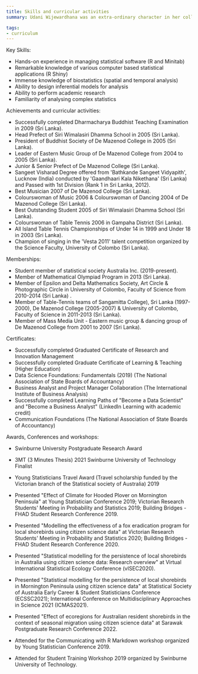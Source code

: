 ```yaml
---
title: Skills and curricular activities
summary: Udani Wijewardhana was an extra-ordinary character in her college and university times. She was a team member of college table-tennis team, music group, dancing group, mass media unit, buddhist society and science society and achieved all-island championships. She also passed 'sangeet visharad degree' with a first division and 'dharmacharya exam' with distinctions. These curricular activities, memberships and leaderships helps her to higher the self-esteem. Working hard and mastering new skills in a fun, relaxed and sometimes competitive setting allowed to be successful without the pressure of getting a good grade. Each extracurricular she engaged, provided her with another opportunity to expand her social network. The greatest advantages extracurricular activities given her are 'real world' skills such as goal setting, teamwork, time management, prioritisation, problem solving, analytical thinking, leadership and public speaking.

tags:
- curriculum
---
```


Key Skills:

 + Hands-on experience in managing statistical software (R and Minitab)
 + Remarkable knowledge of various computer based statistical applications (R Shiny)
 + Immense knowledge of biostatistics (spatial and temporal analysis)
 + Ability to design inferential models for analysis
 + Ability to perform academic research
 + Familiarity of analysing complex statistics

Achievements and curricular activities:

 + Successfully completed Dharmacharya Buddhist Teaching Examination in 2009 (Sri Lanka).
 + Head Prefect of Siri Wimalasiri Dhamma School in 2005 (Sri Lanka).
 + President of Buddhist Society of De Mazenod College in 2005 (Sri Lanka).
 + Leader of Eastern Music Group of De Mazenod College from 2004 to 2005 (Sri Lanka).
 + Junior & Senior Prefect of De Mazenod College (Sri Lanka).
 + Sangeet Visharad Degree offered from 'Bathkande Sangeet Vidyapith', Lucknow (India) conducted by 'Gaandhaari Kala Nikethana' (Sri Lanka) and Passed with 1st Division (Rank 1 in Sri Lanka, 2012).
 + Best Musician 2007 of De Mazenod College (Sri Lanka).
 + Colourswoman of Music 2006 & Colourswoman of Dancing 2004 of De Mazenod College (Sri Lanka).
 + Best Outstanding Student 2005 of Siri Wimalasiri Dhamma School (Sri Lanka).
 + Colourswoman of Table Tennis 2006 in Gampaha District (Sri Lanka).
 + All Island Table Tennis Championships of Under 14 in 1999 and Under 18 in 2003 (Sri Lanka).
 + Champion of singing in the 'Vesta 2011' talent competition organized by the Science Faculty, University of Colombo (Sri Lanka).

Memberships:
 + Student member of statistical society Australia Inc. (2019-present).
 + Member of Mathematical Olympiad Program in 2013 (Sri Lanka).
 + Member of Epsilon and Delta Mathematics Society, Art Circle & Photographic Circle in University of Colombo, Faculty of Science from 2010-2014 (Sri Lanka) .
 + Member of Table-Tennis teams of Sangamitta College), Sri Lanka (1997-2000), De Mazenod College (2005-2007) & University of Colombo, Faculty of Science in 2011-2013 (Sri Lanka).
 + Member of Mass Media Unit - Eastern music group & dancing group of De Mazenod College from 2001 to 2007 (Sri Lanka).
 
Certificates:

 + Successfully completed Graduated Certificate of Research and Innovation Management
 + Successfully completed Graduate Certificate of Learning & Teaching (Higher Education)
 + Data Science Foundations: Fundamentals (2019) (The National Association of State Boards of Accountancy) 
 + Business Analyst and Project Manager Collaboration (The International Institute of Business Analysis)
 + Successfully completed Learning Paths of "Become a Data Scientist" and "Become a Business Analyst" (LinkedIn Learning with academic credit)
 + Communication Foundations (The National Association of State Boards of Accountancy)
 
Awards, Conferences and workshops: 

 + Swinburne University Postgraduate Research Award
 + 3MT (3 Minutes Thesis) 2021 Swinburne University of Technology Finalist
 + Young Statisticians Travel Award (Travel scholarship funded by the Victorian branch of the Statistical society of Australia) 2019 

 + Presented "Effect of Climate for Hooded Plover on Mornington Peninsula" at Young Statistician Conference 2019; Victorian Research Students' Meeting in Probability and Statistics 2019; Building Bridges - FHAD Student Research Conference 2019.
 + Presented "Modelling the effectiveness of a fox eradication program for local shorebirds using citizen science data" at Victorian Research Students' Meeting in Probability and Statistics 2020; Building Bridges - FHAD Student Research Conference 2020.
 + Presented "Statistical modelling for the persistence of local shorebirds in Australia using citizen science data: Research overview" at Virtual International Statistical Ecology Conference (vISEC2020).
 + Presented "Statistical modelling for the persistence of local shorebirds in Mornington Peninsula using citizen science data" at Statistical Society of Australia Early Career & Student Statisticians Conference (ECSSC2021); International Conference on Multidisciplinary Approaches in Science 2021 (ICMAS2021).
 + Presented "Effect of ecoregions for Australian resident shorebirds in the context of seasonal migration using citizen science data" at Sarawak Postgraduate Research Conference 2022.

 + Attended for the Communicating with R Markdown workshop organized by Young Statistician Conference 2019.
 + Attended for Student Training Workshop 2019 organized by Swinburne University of Technology.
